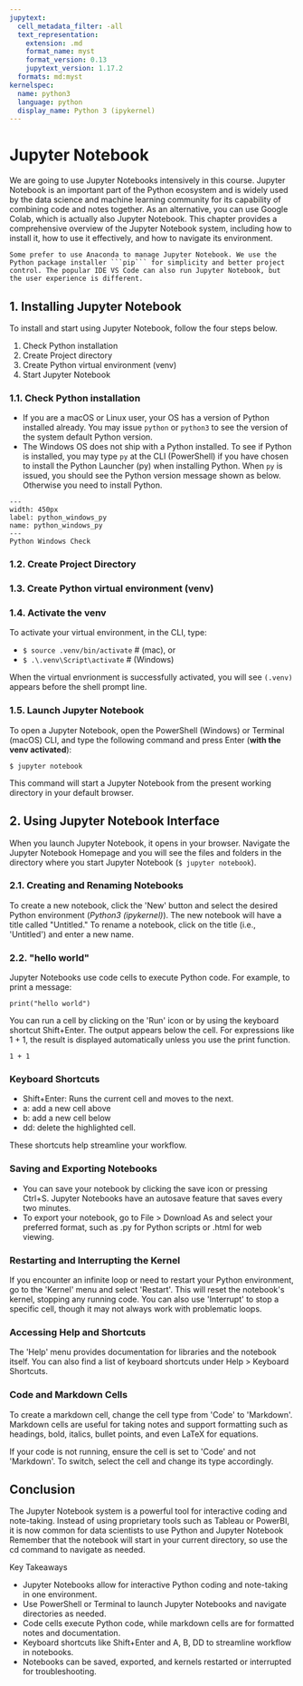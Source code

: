 ```yaml
---
jupytext:
  cell_metadata_filter: -all
  text_representation:
    extension: .md
    format_name: myst
    format_version: 0.13
    jupytext_version: 1.17.2
  formats: md:myst
kernelspec:
  name: python3
  language: python
  display_name: Python 3 (ipykernel)
---
```


# Jupyter Notebook

We are going to use Jupyter Notebooks intensively in this course. Jupyter Notebook is an important part of the Python ecosystem and is widely used by the data science and machine learning community for its capability of combining code and notes together. As an alternative, you can use Google Colab, which is actually also Jupyter Notebook. This chapter provides a comprehensive overview of the Jupyter Notebook system, including how to install it, how to use it effectively, and how to navigate its environment. 

````{note}
Some prefer to use Anaconda to manage Jupyter Notebook. We use the Python package installer ```pip``` for simplicity and better project control. The popular IDE VS Code can also run Jupyter Notebook, but the user experience is different.
````
## 1. Installing Jupyter Notebook
To install and start using Jupyter Notebook, follow the four steps below. 

1. Check Python installation
2. Create Project directory
3. Create Python virtual environment (venv)
4. Start Jupyter Notebook

### 1.1. Check Python installation
- If you are a macOS or Linux user, your OS has a version of Python installed already. You may issue ```python``` or ```python3``` to see the version of the system default Python version. 
- The Windows OS does not ship with a Python installed. To see if Python is installed, you may type ```py``` at the CLI (PowerShell) if you have chosen to install the Python Launcher (py) when installing Python. When ```py``` is issued, you should see the Python version message shown as below. Otherwise you need to install Python. 


```{figure} ../../images/python_windows_py.png
---
width: 450px
label: python_windows_py
name: python_windows_py
---
Python Windows Check
```


### 1.2. Create Project Directory

### 1.3. Create Python virtual environment (venv)

### 1.4. Activate the venv
To activate your virtual environment, in the CLI, type:
- ```$ source .venv/bin/activate``` # (mac), or
- ```$ .\.venv\Script\activate``` # (Windows)

When the virtual envrionment is successfully activated, you will see ```(.venv) ``` appears before the shell prompt line. 

### 1.5. Launch Jupyter Notebook
To open a Jupyter Notebook, open the PowerShell (Windows) or Terminal (macOS) CLI, and type the following command and press Enter (**with the venv activated**):

```
$ jupyter notebook
```

This command will start a Jupyter Notebook from the present working directory in your default browser. 

## 2. Using Jupyter Notebook Interface
When you launch Jupyter Notebook, it opens in your browser. Navigate the Jupyter Notebook Homepage and you will see the files and folders in the directory where you start Jupyter Notebook (```$ jupyter notebook```).

### 2.1. Creating and Renaming Notebooks
To create a new notebook, click the 'New' button and select the desired Python environment (*Python3 (ipykernel)*). The new notebook will have a title called "Untitled." To rename a notebook, click on the title (i.e., 'Untitled') and enter a new name.

### 2.2. "hello world"

Jupyter Notebooks use code cells to execute Python code. For example, to print a message:

```{code-cell}
print("hello world")
```

You can run a cell by clicking on the 'Run' icon or by using the keyboard shortcut Shift+Enter. The output appears below the cell. For expressions like 1 + 1, the result is displayed automatically unless you use the print function.

```{code-cell}
1 + 1
```

### Keyboard Shortcuts

- Shift+Enter: Runs the current cell and moves to the next.
- a: add a new cell above
- b: add a new cell below
- dd: delete the highlighted cell.
 
These shortcuts help streamline your workflow.

### Saving and Exporting Notebooks

- You can save your notebook by clicking the save icon or pressing Ctrl+S. Jupyter Notebooks have an autosave feature that saves every two minutes.
- To export your notebook, go to File > Download As and select your preferred format, such as .py for Python scripts or .html for web viewing.

### Restarting and Interrupting the Kernel
If you encounter an infinite loop or need to restart your Python environment, go to the 'Kernel' menu and select 'Restart'. This will reset the notebook's kernel, stopping any running code. You can also use 'Interrupt' to stop a specific cell, though it may not always work with problematic loops.

### Accessing Help and Shortcuts
The 'Help' menu provides documentation for libraries and the notebook itself. You can also find a list of keyboard shortcuts under Help > Keyboard Shortcuts.

### Code and Markdown Cells
To create a markdown cell, change the cell type from 'Code' to 'Markdown'. Markdown cells are useful for taking notes and support formatting such as headings, bold, italics, bullet points, and even LaTeX for equations.

If your code is not running, ensure the cell is set to 'Code' and not 'Markdown'. To switch, select the cell and change its type accordingly.

## Conclusion
The Jupyter Notebook system is a powerful tool for interactive coding and note-taking. Instead of using proprietary tools such as Tableau or PowerBI, it is now common for data scientists to use Python and Jupyter Notebook Remember that the notebook will start in your current directory, so use the cd command to navigate as needed.

Key Takeaways
- Jupyter Notebooks allow for interactive Python coding and note-taking in one environment.
- Use PowerShell or Terminal to launch Jupyter Notebooks and navigate directories as needed.
- Code cells execute Python code, while markdown cells are for formatted notes and documentation.
- Keyboard shortcuts like Shift+Enter and A, B, DD to streamline workflow in notebooks.
- Notebooks can be saved, exported, and kernels restarted or interrupted for troubleshooting.

